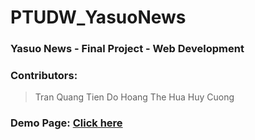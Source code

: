 # PTUDW_YasuoNews

### Yasuo News - Final Project - Web Development
### Contributors:
> Tran Quang Tien
> Do Hoang The
> Hua Huy Cuong

### Demo Page: [Click here](https://yasuo-news.herokuapp.com/)
